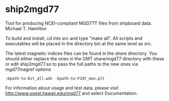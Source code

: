 # ship2mgd77

Tool for producing NCEI-compliant MGD77T files from shipboard data.
Michael T. Hamilton

To build and install, cd into src and type "make all".
All scripts and executables will be placed in the directory bin
at the same level as src.

The latest magnetic indices files can be found in the share
directory.  You should either replace the ones in the GMT
share/mgd77 directory with these or edit ship2mgd77.so to
pass the full paths to the new ones via mgd77magref options

	-Dpath-to-Dst_all.wdc -Epath-to-F107_mon.plt
	
For information about usage and test data, please visit
http://www.soest.hawaii.edu/mgd77 and select Documentation.
